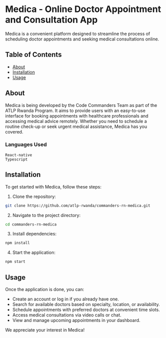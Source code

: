 # Medica - Online Doctor Appointment and Consultation App

Medica is a convenient platform designed to streamline the process of scheduling doctor appointments and seeking medical consultations online.

## Table of Contents

- [About](#about)
- [Installation](#installation)
- [Usage](#usage)

## About

Medica is being developed by the Code Commanders Team as part of the ATLP Rwanda Program. It aims to provide users with an easy-to-use interface for booking appointments with healthcare professionals and accessing medical advice remotely. Whether you need to schedule a routine check-up or seek urgent medical assistance, Medica has you covered.

### Languages Used

```
React-native
Typescript
```

## Installation

To get started with Medica, follow these steps:

1. Clone the repository:

```bash
git clone https://github.com/atlp-rwanda/commanders-rn-medica.git
```

2. Navigate to the project directory:

```bash
cd commanders-rn-medica
```

3. Install dependencies:

```bash
npm install
```

4. Start the application:

```bash
npm start
```

## Usage

Once the application is done, you can:

- Create an account or log in if you already have one.
- Search for available doctors based on specialty, location, or availability.
- Schedule appointments with preferred doctors at convenient time slots.
- Access medical consultations via video calls or chat.
- View and manage upcoming appointments in your dashboard.



We appreciate your interest in Medica!
